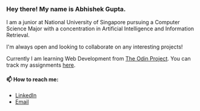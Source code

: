 ### Hey there! My name is Abhishek Gupta.

<!--
**Agentum07/Agentum07** is a ✨ _special_ ✨ repository because its `README.md` (this file) appears on your GitHub profile.

Here are some ideas to get you started:

- 🔭 I’m currently working on ...
- 🌱 I’m currently learning ...
- 👯 I’m looking to collaborate on ...
- 🤔 I’m looking for help with ...
- 💬 Ask me about ...
- 📫 How to reach me: ...
- 😄 Pronouns: ...
- ⚡ Fun fact: ...
-->
I am a junior at National University of Singapore pursuing a Computer Science Major with a concentration in Artificial Intelligence and Information Retrieval. 

I'm always open and looking to collaborate on any interesting projects!


Currently I am learning Web Development from [The Odin Project](https://www.theodinproject.com/dashboard). You can track my assignments [here](https://github.com/Agentum07/my-odin-projects).

#### 📫 How to reach me:
* [LinkedIn](https://www.linkedin.com/in/abhishek-g-944149198) 
* [Email](mailto:gupta.abhi0710@gmail.com)
